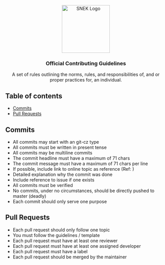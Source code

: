 <p align="center">
  <a href="https://netsnek.com/" target="_blank" rel="noopener noreferrer">
    <img src="https://avatars.githubusercontent.com/u/148873257?s=400&u=db7fa77c9a2a16eec51871024811abd21f734787&v=4" alt="SNEK Logo" height="150">
  </a>
</p>

<h3 align="center">Official Contributing Guidelines</h3>

<p align="center">
  A set of rules outlining the norms, rules, and responsibilities of,
  and or proper practices for, an individual.
</p>

## Table of contents

-   [Commits](#commits)
-   [Pull Requests](#pull-requests)

## [](#commits)Commits

-   All commits may start with an git-cz type
-   All commits must be written in present tense
-   All commits may be multiline commits
-   The commit headline must have a maximum of 71 chars
-   The commit message must have a maximum of 71 chars per line
-   If possible, include link to online topic as reference (Ref: )
-   Detailed explanation why the commit was done
-   Include reference to issue if one exists
-   All commits must be verified
-   No commits, under no circumstances, should be directly pushed to master (deadly)
-   Each commit should only serve one purpose

## [](#pull-requests)Pull Requests

-   Each pull request should only follow one topic
-   You must follow the guidelines / template
-   Each pull request must have at least one reviewer
-   Each pull request must have at least one assigned developer
-   Each pull request must have a label
-   Each pull request should be merged by the maintainer

<!--
SPDX-FileType: DOCUMENTATION
SPDX-License-Identifier: MIT
SPDX-FileCopyrightText: Copyright (c) 2024 Florian Kleber
-->
